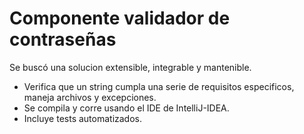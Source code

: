 # Componente validador de contraseñas
Se buscó una solucion extensible, integrable y mantenible.
* Verifica que un string cumpla una serie de requisitos especificos, maneja archivos y excepciones.
* Se compila y corre usando el IDE de IntelliJ-IDEA.  
* Incluye tests automatizados.

